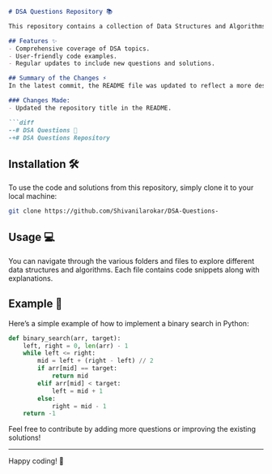 ```markdown
# DSA Questions Repository 📚

This repository contains a collection of Data Structures and Algorithms (DSA) questions and solutions designed to help you improve your coding skills and prepare for technical interviews.

## Features ✨
- Comprehensive coverage of DSA topics.
- User-friendly code examples.
- Regular updates to include new questions and solutions.

## Summary of the Changes ⚡
In the latest commit, the README file was updated to reflect a more descriptive title. The change involved modifying the header from "DSA Questions" to "DSA Questions Repository," enhancing clarity for users browsing the repository.

### Changes Made:
- Updated the repository title in the README.

```diff
--# DSA Questions 📖
-+# DSA Questions Repository
```

## Installation 🛠️
To use the code and solutions from this repository, simply clone it to your local machine:

```bash
git clone https://github.com/Shivanilarokar/DSA-Questions-
```

## Usage 💻
You can navigate through the various folders and files to explore different data structures and algorithms. Each file contains code snippets along with explanations.

## Example 🌟
Here’s a simple example of how to implement a binary search in Python:

```python
def binary_search(arr, target):
    left, right = 0, len(arr) - 1
    while left <= right:
        mid = left + (right - left) // 2
        if arr[mid] == target:
            return mid
        elif arr[mid] < target:
            left = mid + 1
        else:
            right = mid - 1
    return -1
```

Feel free to contribute by adding more questions or improving the existing solutions!

---

Happy coding! 🚀
```